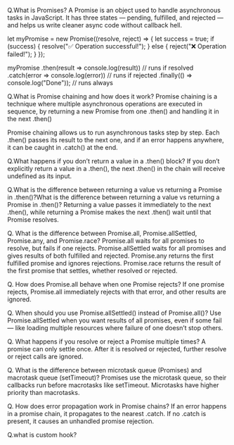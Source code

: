 Q.What is Promises?
A Promise is an object used to handle asynchronous tasks in JavaScript. It has three states — pending, fulfilled, and rejected — and helps us write cleaner async code without callback hell.

let myPromise = new Promise((resolve, reject) => {
  let success = true;
  if (success) {
    resolve("✅ Operation successful!");
  } else {
    reject("❌ Operation failed!");
  }
});

myPromise
  .then(result => console.log(result))   // runs if resolved
  .catch(error => console.log(error))   // runs if rejected
  .finally(() => console.log("Done"));  // runs always


Q.What is Promise chaining and how does it work?
Promise chaining is a technique where multiple asynchronous operations are executed in sequence, by returning a new Promise from one .then() and handling it in the next .then()

Promise chaining allows us to run asynchronous tasks step by step. Each .then() passes its result to the next one, and if an error happens anywhere, it can be caught in .catch() at the end.

Q.What happens if you don’t return a value in a .then() block?
If you don’t explicitly return a value in a .then(), the next .then() in the chain will receive undefined as its input.

Q.What is the difference between returning a value vs returning a Promise in .then()?What is the difference between returning a value vs returning a Promise in .then()?
Returning a value passes it immediately to the next .then(), while returning a Promise makes the next .then() wait until that Promise resolves.

Q. What is the difference between Promise.all, Promise.allSettled, Promise.any, and Promise.race?
Promise.all waits for all promises to resolve, but fails if one rejects.
Promise.allSettled waits for all promises and gives results of both fulfilled and rejected.
Promise.any returns the first fulfilled promise and ignores rejections.
Promise.race returns the result of the first promise that settles, whether resolved or rejected.

Q. How does Promise.all behave when one Promise rejects?
If one promise rejects, Promise.all immediately rejects with that error, and other results are ignored.

Q. When should you use Promise.allSettled() instead of Promise.all()?
Use Promise.allSettled when you want results of all promises, even if some fail — like loading multiple resources where failure of one doesn’t stop others.

Q. What happens if you resolve or reject a Promise multiple times?
A promise can only settle once. After it is resolved or rejected, further resolve or reject calls are ignored.

Q. What is the difference between microtask queue (Promises) and macrotask queue (setTimeout)?
Promises use the microtask queue, so their callbacks run before macrotasks like setTimeout. Microtasks have higher priority than macrotasks.

Q. How does error propagation work in Promise chains?
If an error happens in a promise chain, it propagates to the nearest .catch. If no .catch is present, it causes an unhandled promise rejection.

Q.what is custom hook?
